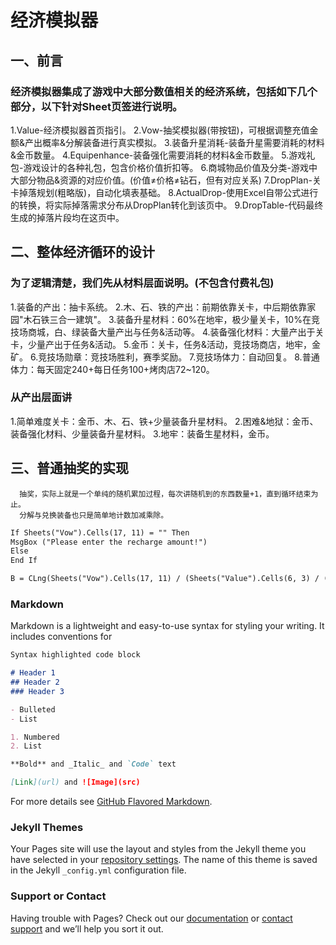 # 经济模拟器
## 一、前言  
### 经济模拟器集成了游戏中大部分数值相关的经济系统，包括如下几个部分，以下针对Sheet页签进行说明。
	  
1.Value-经济模拟器首页指引。
2.Vow-抽奖模拟器(带按钮)，可根据调整充值金额&产出概率&分解装备进行真实模拟。
3.装备升星消耗-装备升星需要消耗的材料&金币数量。
4.Equipenhance-装备强化需要消耗的材料&金币数量。
5.游戏礼包-游戏设计的各种礼包，包含价格价值折扣等。
6.商城物品价值及分类-游戏中大部分物品&资源的对应价值。(价值≠价格≠钻石，但有对应关系)
7.DropPlan-关卡掉落规划(粗略版)，自动化填表基础。
8.ActualDrop-使用Excel自带公式进行的转换，将实际掉落需求分布从DropPlan转化到该页中。
9.DropTable-代码最终生成的掉落片段均在这页中。

## 二、整体经济循环的设计
      
### 为了逻辑清楚，我们先从材料层面说明。(不包含付费礼包)
      
1.装备的产出：抽卡系统。
2.木、石、铁的产出：前期依靠关卡，中后期依靠家园"木石铁三合一建筑"。
3.装备升星材料：60%在地牢，极少量关卡，10%在竞技场商城，白、绿装备大量产出与任务&活动等。
4.装备强化材料：大量产出于关卡，少量产出于任务&活动。
5.金币：关卡，任务&活动，竞技场商店，地牢，金矿。
6.竞技场勋章：竞技场胜利，赛季奖励。
7.竞技场体力：自动回复。
8.普通体力：每天固定240+每日任务100+烤肉店72~120。    
### 从产出层面讲
 
1.简单难度关卡：金币、木、石、铁+少量装备升星材料。
2.困难&地狱：金币、装备强化材料、少量装备升星材料。
3.地牢：装备生星材料，金币。
      
## 三、普通抽奖的实现

      抽奖，实际上就是一个单纯的随机累加过程，每次讲随机到的东西数量+1，直到循环结束为止。
      分解与兑换装备也只是简单地计数加减乘除。
```markdown
If Sheets("Vow").Cells(17, 11) = "" Then
MsgBox ("Please enter the recharge amount!")
Else
End If

B = CLng(Sheets("Vow").Cells(17, 11) / (Sheets("Value").Cells(6, 3) / (Sheets("Value").Cells(3, 2) * Sheets("Value").Cells(3, 3))))
```

### Markdown

Markdown is a lightweight and easy-to-use syntax for styling your writing. It includes conventions for

```markdown
Syntax highlighted code block

# Header 1
## Header 2
### Header 3

- Bulleted
- List

1. Numbered
2. List

**Bold** and _Italic_ and `Code` text

[Link](url) and ![Image](src)
```

For more details see [GitHub Flavored Markdown](https://guides.github.com/features/mastering-markdown/).

### Jekyll Themes

Your Pages site will use the layout and styles from the Jekyll theme you have selected in your [repository settings](https://github.com/RogerDislikeMath/Roger--/settings). The name of this theme is saved in the Jekyll `_config.yml` configuration file.

### Support or Contact

Having trouble with Pages? Check out our [documentation](https://help.github.com/categories/github-pages-basics/) or [contact support](https://github.com/contact) and we’ll help you sort it out.
